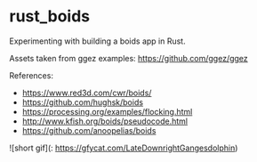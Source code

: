 # rust_boids
Experimenting with building a boids app in Rust.

Assets taken from ggez examples: https://github.com/ggez/ggez

References:
- https://www.red3d.com/cwr/boids/
- https://github.com/hughsk/boids
- https://processing.org/examples/flocking.html
- http://www.kfish.org/boids/pseudocode.html
- https://github.com/anoopelias/boids

![short gif](: https://gfycat.com/LateDownrightGangesdolphin)
